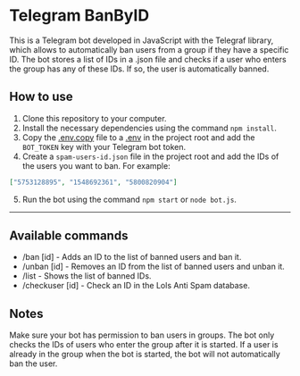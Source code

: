 # Telegram BanByID
 This is a Telegram bot developed in JavaScript with the Telegraf library, which allows to automatically ban users from a group if they have a specific ID. The bot stores a list of IDs in a .json file and checks if a user who enters the group has any of these IDs. If so, the user is automatically banned.

## How to use
1. Clone this repository to your computer.
2. Install the necessary dependencies using the command `npm install`.
3. Copy the [.env.copy](./.env.copy) file to a [.env](https://www.npmjs.com/package/dotenv) in the project root and add the `BOT_TOKEN` key with your Telegram bot token.
4. Create a `spam-users-id.json` file in the project root and add the IDs of the users you want to ban. For example:

```json
["5753128895", "1548692361", "5800820904"]
```

5. Run the bot using the command `npm start` or `node bot.js`.

---

## Available commands
- /ban [id] - Adds an ID to the list of banned users and ban it.
- /unban [id] - Removes an ID from the list of banned users and unban it.
- /list - Shows the list of banned IDs.
- /checkuser [id] - Check an ID in the Lols Anti Spam database.

## Notes
Make sure your bot has permission to ban users in groups.
The bot only checks the IDs of users who enter the group after it is started. If a user is already in the group when the bot is started, the bot will not automatically ban the user.

